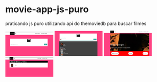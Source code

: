 # movie-app-js-puro

praticando js puro utilizando api do themoviedb para buscar filmes

<img width="150" src="1.png"/>
<img width="150"  src="2.png"/>
<img width="150"  src="3.png"/>
<img width="150"  src="4.png"/>
